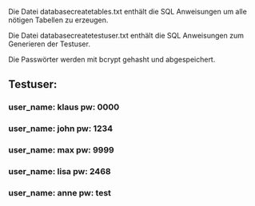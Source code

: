 Die Datei databasecreatetables.txt enthält die SQL Anweisungen um alle nötigen Tabellen zu erzeugen.

Die Datei databasecreatetestuser.txt enthält die SQL Anweisungen zum Generieren der Testuser.

Die Passwörter werden mit bcrypt gehasht und abgespeichert.

## Testuser:
### user_name: klaus pw: 0000
### user_name: john pw: 1234
### user_name: max pw: 9999 
### user_name: lisa pw: 2468
### user_name: anne pw: test
